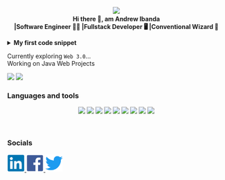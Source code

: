 <p align="center">
    <img src="https://user-images.githubusercontent.com/89193688/177969152-9b2d19c7-4fe8-4637-8fdd-4b8ebfd332cf.png"/><br/>
  <b>Hi there 👋, am Andrew Ibanda</b><br/>
  <b>|Software Engineer 👨‍💻 |Fullstack Developer 🖥 |Conventional Wizard 🌝</b><br/>
</p>

<details>
    <summary><b>My first code snippet </></b></summary>
    <img src="https://media.giphy.com/media/H4uE6w9G1uK4M/giphy.gif"/>
</details>  
  
Currently exploring ```Web 3.0```... <br/>
Working on Java Web Projects
  
  <p>
    <img src="https://github-readme-streak-stats.herokuapp.com/?user=iandrew8&theme=dark"/>
    <img src="https://github-readme-stats.vercel.app/api?username=iandrew8&show_icons=true&theme=dark"/>
  </p>
  
### Languages and tools
<p align="center">
  <img height=50 src="https://cdn.jsdelivr.net/gh/devicons/devicon/icons/java/java-original.svg"/>
  <img height=50 src="https://cdn.jsdelivr.net/gh/devicons/devicon/icons/mongodb/mongodb-original.svg"/>
  <img height=50 src="https://cdn.jsdelivr.net/gh/devicons/devicon/icons/solidity/solidity-original.svg"/>
  <img height=50 src="https://cdn.jsdelivr.net/gh/devicons/devicon/icons/mysql/mysql-original.svg"/>
  <img height=50 src="https://cdn.jsdelivr.net/gh/devicons/devicon/icons/github/github-original.svg"/>
  <img height=50 src="https://cdn.jsdelivr.net/gh/devicons/devicon/icons/tomcat/tomcat-original.svg"/>
  <img height=50 src="https://cdn.jsdelivr.net/gh/devicons/devicon/icons/linux/linux-original.svg"/>
  <img height=50 src="https://cdn.jsdelivr.net/gh/devicons/devicon/icons/spring/spring-original.svg"/>
  <img height=50 src="https://cdn.jsdelivr.net/gh/devicons/devicon/icons/html5/html5-original.svg"/>
</p>

<br/>

### Socials
<p>
  <a href="https://www.linkedin.com/in/ibanda-andrew-33b497194/" target="_blank">
    <img height="40" src="https://github.com/devicons/devicon/blob/master/icons/linkedin/linkedin-original.svg"/>
  </a>
  <a href="https://www.facebook.com/ibanda.andrew.7/" target="_blank">
    <img height="40" src="https://github.com/devicons/devicon/blob/master/icons/facebook/facebook-original.svg"/>
  </a>
  <a href="https://twitter.com/i_andr3w" target="_blank">
    <img height="40" src="https://github.com/devicons/devicon/blob/master/icons/twitter/twitter-original.svg"/>
  </a>
</p>
